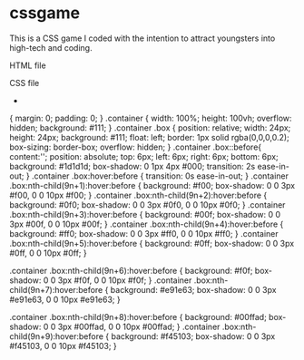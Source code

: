 # cssgame
This is a CSS game I coded with the intention to attract youngsters into high-tech and coding.


HTML file

<!DOCTYPE html>
<html>
<head>
  <title>CSS Hover Effects</title>
  <link rel="stylesheet" type="text/css" href="style.css">
</head>
<body>
  

  <div class="container"></div>
  <script src="https://code.jquery.com/jquery-3.3.1.js"></script>
  <script type="text/javascript">
    for (var i = 1; i<= 2500; i++){
      $('.container').append('<div class="box"></div>')

    }
  </script>
</body>

</html>



CSS file

*
{
  margin: 0;
  padding: 0;
}
.container
{
  width: 100%;
  height: 100vh;
  overflow: hidden;
  background: #111;
}
.container .box
{
  position: relative;
  width: 24px;
  height: 24px;
  background: #111;
  float: left;
  border: 1px solid rgba(0,0,0,0.2);
  box-sizing: border-box;
  overflow: hidden;
}
.container .box::before{
  content:'';
  position: absolute;
  top: 6px;
  left: 6px;
  right: 6px;
  bottom: 6px;
  background: #1d1d1d;
  box-shadow: 0 1px 4px #000;
  transition: 2s ease-in-out;
}
.container .box:hover:before
{
  transition: 0s ease-in-out;
}
.container .box:nth-child(9n+1):hover:before
{
  background: #f00;
  box-shadow: 0 0 3px #f00,
              0 0 10px #f00;
}
.container .box:nth-child(9n+2):hover:before
{
  background: #0f0;
  box-shadow: 0 0 3px #0f0,
              0 0 10px #0f0;
}
.container .box:nth-child(9n+3):hover:before
{
  background: #00f;
  box-shadow: 0 0 3px #00f,
              0 0 10px #00f;
}
.container .box:nth-child(9n+4):hover:before
{
  background: #ff0;
  box-shadow: 0 0 3px #ff0,
              0 0 10px #ff0;
}
.container .box:nth-child(9n+5):hover:before
{
  background: #0ff;
  box-shadow: 0 0 3px #0ff,
              0 0 10px #0ff;
}

.container .box:nth-child(9n+6):hover:before
{
  background: #f0f;
  box-shadow: 0 0 3px #f0f,
              0 0 10px #f0f;
}
.container .box:nth-child(9n+7):hover:before
{
  background: #e91e63;
  box-shadow: 0 0 3px #e91e63,
              0 0 10px #e91e63;
}

.container .box:nth-child(9n+8):hover:before
{
  background: #00ffad;
  box-shadow: 0 0 3px #00ffad,
              0 0 10px #00ffad;
}
.container .box:nth-child(9n+9):hover:before
{
  background: #f45103;
  box-shadow: 0 0 3px #f45103,
              0 0 10px #f45103;
}
